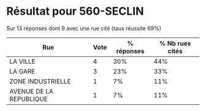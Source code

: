 # Résultat pour 560-SECLIN

Sur 13 réponses dont 9 avec une rue cité (taux réussite 69%)

| Rue | Vote | % réponses | % Nb rues cités|
|-----|------|------------|----------------|
| LA VILLE | 4 | 30% | 44%|
| LA GARE | 3 | 23% | 33%|
| ZONE INDUSTRIELLE | 1 | 7% | 11%|
| AVENUE DE LA REPUBLIQUE | 1 | 7% | 11%|
